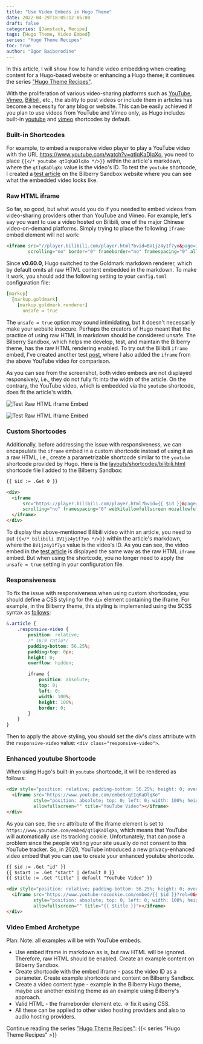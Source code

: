 ```yaml
---
title: "Use Video Embeds in Hugo Theme"
date: 2022-04-29T18:05:12-05:00
draft: false
categories: [Jamstack, Recipe]
tags: [Hugo Theme, Video Embed]
series: "Hugo Theme Recipes"
toc: true
author: "Igor Baiborodine"
---
```


In this article, I will show how to handle video embedding when creating content for a Hugo-based website or enhancing a Hugo theme; 
it continues the  series ["Hugo Theme Recipes"](/series/hugo-theme-recipes/).

<!--more-->

With the proliferation of various video-sharing platforms such as [YouTube](https://www.youtube.com/), [Vimeo](https://vimeo.com/), [Bilibili](https://www.bilibili.com/), etc., the ability to post videos or include them in articles has become a necessity for any blog or website.
This can be easily achieved if you plan to use videos from YouTube and Vimeo only, as Hugo includes built-in [youtube](https://gohugo.io/content-management/shortcodes/#youtube) and [vimeo](https://gohugo.io/content-management/shortcodes/#vimeo) shortcodes by default.

### Built-in Shortcodes
For example, to embed a responsive video player to play a YouTube video with the URL https://www.youtube.com/watch?v=qtIqKaDlqXo, you need to place `{{</* youtube qtIqKaDlqXo */>}}` within the article's markdown, where the `qtIqKaDlqXo` value is the video's ID. 
To test the `youtube` shortcode, I created a [test article](https://www.bilberry-sandbox.kiroule.com/article/test-hugo-youtube-shortcode/) on the Bilberry Sandbox website where you can see what the embedded video looks like.

### Raw HTML iframe
So far, so good, but what would you do if you needed to embed videos from video-sharing providers other than YouTube and Vimeo. 
For example, let's say you want to use a video hosted on Bilibili, one of the major Chinese video-on-demand platforms.
Simply trying to place the following `iframe` embed element will not work:
```html
<iframe src="//player.bilibili.com/player.html?bvid=BV1jz4y1f7yo&page=1&high_quality=1&danmaku=0"
        scrolling="no" border="0" frameborder="no" framespacing="0" allowfullscreen="true"></iframe>
```

Since **v0.60.0**, Hugo switched to the Goldmark markdown renderer, which by default omits all raw HTML content embedded in the markdown. 
To make it work, you should add the following setting to your `config.toml` configuration file:
```yaml
[markup]
  [markup.goldmark]
    [markup.goldmark.renderer]
      unsafe = true
```

The `unsafe = true` option may sound intimidating, but it doesn't necessarily make your website insecure. 
Perhaps the creators of Hugo meant that the practice of using raw HTML in markdown should be considered unsafe.
The Bilberry Sandbox, which helps me develop, test, and maintain the Bilberry theme, has the raw HTML rendering enabled.
To try out the Bilibili `iframe` embed, I've created another test [post](https://www.bilberry-sandbox.kiroule.com/article/test-raw-html-iframe-embed/), where I also added the `iframe` from the above YouTube video for comparison.

As you can see from the screenshot, both video embeds are not displayed responsively, i.e., they do not fully fit into the width of the article. 
On the contrary, the YouTube video, which is embedded via the `youtube` shortcode, does fit the article's width.

![Test Raw HTML iframe Embed](/img/content/article/use-video-embeds-in-hugo-theme/bilberry-sandbox-raw-html-iframe-test.png)

![Test Raw HTML iframe Embed](/img/content/article/use-video-embeds-in-hugo-theme/bilberry-sandbox-hugo-youtube-shortcode-test.png)

### Custom Shortcodes
Additionally, before addressing the issue with responsiveness, we can encapsulate the `iframe` embed in a custom shortcode instead of using it as a raw HTML, i.e., create a parametrizable shortcode similar to the `youtube` shortcode provided by Hugo.
Here is the [layouts/shortcodes/bilibili.html](https://github.com/igor-baiborodine/bilberry-hugo-theme-sandbox/blob/f8421ec95b92b3f11f4e30c748247431e71b2fab/layouts/shortcodes/bilibili.html) shortcode file I added to the Bilberry Sandbox:

```html
{{ $id := .Get 0 }}

<div>
  <iframe
      src="https://player.bilibili.com/player.html?bvid={{ $id }}&page=1&as_wide=1&high_quality=1&danmaku=0"
      scrolling="no" framespacing="0" webkitallowfullscreen mozallowfullscreen allowfullscreen>
  </iframe>
</div>
```

To display the above-mentioned Bilibili video within an article, you need to put `{{</* bilibili BV1jz4y1f7yo */>}}` within the article's markdown, where the `BV1jz4y1f7yo` value is the video's ID. 
As you can see, the video embed in the [test article](https://www.bilberry-sandbox.kiroule.com/article/test-bilibili-embed-shortcode/) is displayed the same way as the raw HTML `iframe` embed. 
But when using the shortcode, you no longer need to apply the `unsafe = true` setting in your configuration file.

### Responsiveness
To fix the issue with responsiveness when using custom shortcodes, you should define a CSS styling for the `div` element containing the iframe. For example, in the Bilberry theme, this styling is implemented using the SCSS syntax as [follows](https://github.com/Lednerb/bilberry-hugo-theme/blob/93290d430a60052aa8ab421d21a50a63fa64cd04/assets/sass/_articles.scss):
```scss
&.article {
    .responsive-video {
        position: relative;
        /* 16:9 ratio*/
        padding-bottom: 56.25%;
        padding-top: 0px;
        height: 0;
        overflow: hidden;

        iframe {
            position: absolute;
            top: 0;
            left: 0;
            width: 100%;
            height: 100%;
            border: 0;
        }
    }
}
```

Then to apply the above styling, you should set the div's class attribute  with the `responsive-video` value: `<div class="responsive-video">`.

### Enhanced youtube Shortcode
When using Hugo's built-in `youtube` shortcode, it will be rendered as follows:
```html
<div style="position: relative; padding-bottom: 56.25%; height: 0; overflow: hidden;">
  <iframe src="https://www.youtube.com/embed/qtIqKaDlqXo"
          style="position: absolute; top: 0; left: 0; width: 100%; height: 100%; border:0;"
          allowfullscreen="" title="YouTube Video"></iframe>
</div>
```

As you can see, the `src` attribute of the iframe element is set to `https://www.youtube.com/embed/qtIqKaDlqXo`, which means that YouTube will automatically use its tracking cookie. 
Unfortunately, that can pose a problem since the people visiting your site usually do not consent to this YouTube tracker.
So, in 2020, YouTube introduced a new privacy-enhanced video embed that you can use to create your enhanced youtube shortcode.

```html
{{ $id := .Get "id" }}
{{ $start := .Get "start" | default 0 }}
{{ $title := .Get "title" | default "YouTube Video" }}

<div style="position: relative; padding-bottom: 56.25%; height: 0; overflow: hidden;">
  <iframe src="https://www.youtube-nocookie.com/embed/{{ $id }}?rel=0&start={{ $start }}"
          style="position: absolute; top: 0; left: 0; width: 100%; height: 100%; border:0;"
          allowfullscreen="" title="{{ $title }}"></iframe>
</div>
```


### Video Embed Archetype

Plan:
Note: all examples will be with YouTube embeds.
- Use embed iframe in markdown as is, but raw HTML will be ignored. Therefore, raw HTML should be enabled. Create an example content on Bilberry Sandbox.
- Create shortcode with the embed iframe - pass the video ID as a parameter. Create example shortcode and content on Bilberry Sandbox.
- Create a video content type - example in the Bilberry Hugo theme, maybe use another existing theme as an example using Bilberry's approach.
- Valid HTML - the frameborder element etc. -> fix it using CSS.
- All these can be applied to other video hosting providers and also to audio hosting providers.

Continue reading the series ["Hugo Theme Recipes"](/series/hugo-theme-recipes/):
{{< series "Hugo Theme Recipes" >}}
